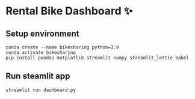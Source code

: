 # Rental Bike Dashboard ✨

## Setup environment
```
conda create --name bikesharing python=3.9
conda activate bikesharing
pip install pandas matplotlib streamlit numpy streamlit_lottie babel
```

## Run steamlit app
```
streamlit run dashboard.py
```
